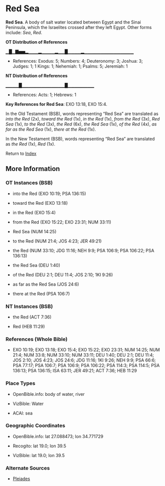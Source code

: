 # Red Sea
**Red Sea**. 
A body of salt water located between Egypt and the Sinai Peninsula, which the Israelites crossed after they left Egypt. 
Other forms include: 
*Sea*, *Red*. 


**OT Distribution of References**

▁█▁▇▅▅▂▁▁▁▂▁▁▁▁▂▁▁█▁▁▁▁▂▁▁▁▁▁▁▁▁▁▁▁▁▁▁▁
* References: Exodus: 5; Numbers: 4; Deuteronomy: 3; Joshua: 3; Judges: 1; 1 Kings: 1; Nehemiah: 1; Psalms: 5; Jeremiah: 1

**NT Distribution of References**

▁▁▁▁█▁▁▁▁▁▁▁▁▁▁▁▁▁█▁▁▁▁▁▁▁▁
* References: Acts: 1; Hebrews: 1



**Key References for Red Sea**: 
EXO 13:18, EXO 15:4. 


In the Old Testament (BSB), words representing “Red Sea” are translated as 
*into the Red* (2x), *toward the Red* (1x), *in the Red* (1x), *from the Red* (3x), *Red Sea* (1x), *to the Red* (3x), *the Red* (6x), *the Red Sea* (1x), *of the Red* (4x), *as far as the Red Sea* (1x), *there at the Red* (1x). 


In the New Testament (BSB), words representing “Red Sea” are translated as 
*the Red* (1x), *Red* (1x). 


Return to [Index](00-Index.md)

## More Information

### OT Instances (BSB)

* into the Red (EXO 10:19; PSA 136:15)

* toward the Red (EXO 13:18)

* in the Red (EXO 15:4)

* from the Red (EXO 15:22; EXO 23:31; NUM 33:11)

* Red Sea (NUM 14:25)

* to the Red (NUM 21:4; JOS 4:23; JER 49:21)

* the Red (NUM 33:10; JDG 11:16; NEH 9:9; PSA 106:9; PSA 106:22; PSA 136:13)

* the Red Sea (DEU 1:40)

* of the Red (DEU 2:1; DEU 11:4; JOS 2:10; 1KI 9:26)

* as far as the Red Sea (JOS 24:6)

* there at the Red (PSA 106:7)



### NT Instances (BSB)

* the Red (ACT 7:36)

* Red (HEB 11:29)



### References (Whole Bible)

* EXO 10:19; EXO 13:18; EXO 15:4; EXO 15:22; EXO 23:31; NUM 14:25; NUM 21:4; NUM 33:8; NUM 33:10; NUM 33:11; DEU 1:40; DEU 2:1; DEU 11:4; JOS 2:10; JOS 4:23; JOS 24:6; JDG 11:16; 1KI 9:26; NEH 9:9; PSA 66:6; PSA 77:17; PSA 106:7; PSA 106:9; PSA 106:22; PSA 114:3; PSA 114:5; PSA 136:13; PSA 136:15; ISA 63:11; JER 49:21; ACT 7:36; HEB 11:29


### Place Types

* OpenBible.info: body of water, river

* VizBible: Water

* ACAI: sea 



### Geographic Coordinates

* OpenBible.info: lat 27.088473; lon 34.771729

* Recogito: lat 19.0; lon 39.5

* VizBible: lat 19.0; lon 39.5



### Alternate Sources

* [Pleiades](http://pleiades.stoa.org/places/39290)



